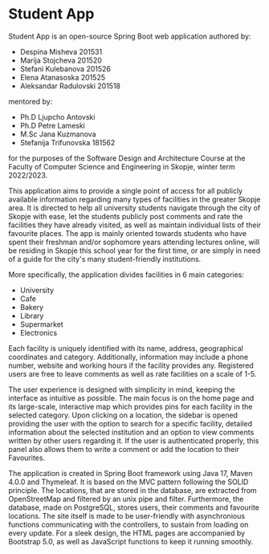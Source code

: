 # Student App

Student App is an open-source Spring Boot web application authored by:
* Despina Misheva 201531
* Marija Stojcheva 201520
* Stefani Kulebanova 201526
* Elena Atanasoska 201525
* Aleksandar Radulovski 201518

mentored by:
* Ph.D Ljupcho Antovski
* Ph.D Petre Lameski
* M.Sc Jana Kuzmanova
* Stefanija Trifunovska 181562

for the purposes of the Software Design and Architecture Course at the Faculty of Computer Science and Engineering in Skopje, winter term 2022/2023.

This application aims to provide a single point of access for all publicly available information regarding many types of facilities in the greater Skopje area. It is directed to help all university students navigate through the city of Skopje with ease, let the students publicly post comments and rate the facilities they have already visited, as well as maintain individual lists of their favourite places. The app is mainly oriented towards students who have spent their freshman and/or sophomore years attending lectures online, will be residing in Skopje this school year for the first time, or are simply in need of a guide for the city's many student-friendly institutions.

More specifically, the application divides facilities in 6 main categories:
* University
* Cafe
* Bakery
* Library
* Supermarket
* Electronics

Each facility is uniquely identified with its name, address, geographical coordinates and category. Additionally, information may include a phone number, website and working hours if the facility provides any. Registered users are free to leave comments as well as rate facilities on a scale of 1-5. 

The user experience is designed with simplicity in mind, keeping the interface as intuitive as possible. The main focus is on the home page and its large-scale, interactive map which provides pins for each facility in the selected category. Upon clicking on a location, the sidebar is opened providing the user with the option to search for a specific facility, detailed information about the selected institution and an option to view comments written by other users regarding it. If the user is authenticated properly, this panel also allows them to write a comment or add the location to their Favourites.

The application is created in Spring Boot framework using Java 17, Maven 4.0.0 and Thymeleaf. It is based on the MVC pattern following the SOLID principle. The locations, that are stored in the database, are extracted from OpenStreetMap and filtered by an unix pipe and filter. Furthermore, the database, made on PostgreSQL, stores users, their comments and favourite locations. The site itself is made to be user-friendly with asynchronious functions communicating with the controllers, to sustain from loading on every update. For a sleek design, the HTML pages are accompanied by Bootstrap 5.0, as well as JavaScript functions to keep it running smoothly.

